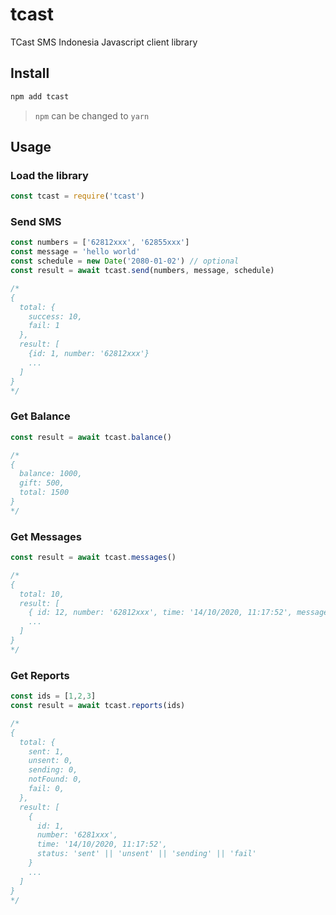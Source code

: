 # tcast
TCast SMS Indonesia Javascript client library

## Install

```bash
npm add tcast
```

> `npm` can be changed to `yarn`

## Usage

### Load the library
```js
const tcast = require('tcast')
```

### Send SMS
```js
const numbers = ['62812xxx', '62855xxx']
const message = 'hello world'
const schedule = new Date('2080-01-02') // optional
const result = await tcast.send(numbers, message, schedule)

/*
{
  total: {
    success: 10,
    fail: 1
  },
  result: [
    {id: 1, number: '62812xxx'}
    ...
  ]
}
*/

```

### Get Balance
```js
const result = await tcast.balance()

/*
{
  balance: 1000,
  gift: 500,
  total: 1500
}
*/

```

### Get Messages
```js
const result = await tcast.messages()

/*
{
  total: 10,
  result: [
    { id: 12, number: '62812xxx', time: '14/10/2020, 11:17:52', message: 'hello'}
    ...
  ]
}
*/

```

### Get Reports
```js
const ids = [1,2,3]
const result = await tcast.reports(ids)

/*
{
  total: {
    sent: 1,
    unsent: 0,
    sending: 0,
    notFound: 0,
    fail: 0,
  },
  result: [
    {
      id: 1,
      number: '6281xxx',
      time: '14/10/2020, 11:17:52',
      status: 'sent' || 'unsent' || 'sending' || 'fail'
    }
    ...
  ]
}
*/

```

